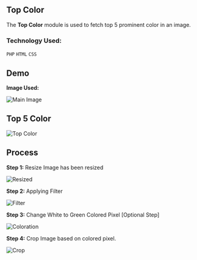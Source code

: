 Top Color
----------
The **Top Color** module is used to fetch top 5 prominent color in an image.

### Technology Used: ###
<code>PHP</code>
<code>HTML</code>
<code>CSS</code>

## Demo ##

**Image Used:**

![Main Image](http://i.imgur.com/oGaAkFe.jpg)

## Top 5 Color

![Top Color](http://i.imgur.com/Tj4GSeJ.png)
 
 ## Process ##
 **Step 1:** Resize
 Image has been resized
 
 ![Resized](http://i.imgur.com/c9MqiHX.png)
 
 **Step 2:** Applying Filter
 
 ![Filter](http://i.imgur.com/WmRqYnK.png)
 
 **Step 3:** Change White to Green Colored Pixel [Optional Step]
 
 ![Coloration](http://i.imgur.com/3h4G2Xa.png)
 
 **Step 4:** Crop Image based on colored pixel.
 
 ![Crop](http://i.imgur.com/lkbIDi0.png)